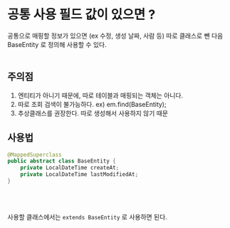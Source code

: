 # 공통 사용 필드 값이 있으면 ?
공통으로 매핑할 정보가 있으면 (ex 수정, 생성 날짜, 사람 등) 따로 클래스로 뺀 다음 BaseEntity 로 정의해 사용할 수 있다. <br><br>

## 주의점
1. 엔티티가 아니기 때문에, 따로 테이블과 매핑되는 객체는 아니다.<br>
2. 따로 조회 검색이 불가능하다. ex) em.find(BaseEntity);
3. 추상클래스를 권장한다. 따로 생성해서 사용하지 않기 때문

## 사용법
```java
@MappedSuperclass
public abstract class BaseEntity {
    private LocalDateTime createAt;
    private LocalDateTime lastModifiedAt;
}
```

<br><br>

사용할 클래스에서는 `extends BaseEntity` 로 사용하면 된다.
